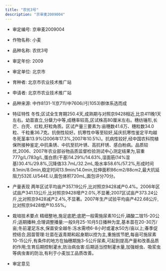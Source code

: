 ```yaml
---
title: "农优3号"
description: "京审麦2009004"
---
```

* 审定编号:  京审麦2009004

*  作物名称:  小麦

*  品种名称:  农优3号

*  审定年份:  2009

*  审定单位:  北京市

* 育种者:  北京市农业技术推广站

*  申请者:  北京市农业技术推广站

*  品种来源:  中作8131-1(京711/中7606//引1053)群体系选而成

*  特征特性
冬性;区试全生育期250.4天,成熟期与对照京9428相近,比京411晚1天左右。幼苗直立,分蘖力中等,成穗率较高,区试株高80厘米左右。穗纺锤形,长芒、白壳、红粒,籽粒角质。区试产量三要素为:亩穗数41.6万、穗粒数34.0粒、千粒重36.7克。抗倒性较好。抗寒性中等至较好,延庆抗寒性鉴定平均越冬死茎率13.9%(2006年17.3%,2007年10.5%)。抗病性较好,经中国农科院植保所接种鉴定,中抗条锈、中抗至抗叶锈、高抗杆锈、感白粉病。品质较优,2006、2007年农业部谷物品质监督检验测试中心测定结果为,容重777g/L/783g/L,蛋白质(干基)14.29%/14.63%,湿面筋(14%湿基)30.4%/29.8%,沉降值33.7mL/32.2mL,吸水率58.6%/57.2%,形成时间8.1min/8.0min,稳定时间13.9min/14.0min,拉伸面积86cm2/88cm2,最大抗延阻力532E.U/544E.U,面包体积720mL,面包评分70分。

*  产量表现
两年区试平均亩产357.19公斤,比对照京9428减产0.4%。2006年区试亩产341.13公斤,比对照京9428增产2.0%,不显著;2007区试亩产373.24公斤,比对照京9428减产2.4%,不显著。2007年生产试验平均亩产422.68公斤,比对照京9428增产10.55%。

*  栽培技术要点
精细整地,施足底肥;底肥一般需施尿素10公斤,磷酸二铵15-20公斤;适期播种,合理调整播量:一般9月25-10月5日播种为宜,基本苗在20-30万/亩;冬前灌足冻水,保苗安全越冬:冻水需喷6-8小时或灌水50方/亩以上;春季促控结合,因苗管理:壮苗在返青期和起身期以控为主,重施拔节肥,每亩可施尿素10-15公斤,有条件的地方在抽穗期施3-5公斤尿素,可起到提高产量和改善品质的作用;生育后期控制灌水,防治病虫害:后期适当控制灌水量,加强蚜虫、吸浆虫等病虫害的防治,有利于小麦加工品质改善。

*  审定意见

